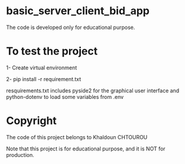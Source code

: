 # basic_server_client_bid_app

The code is developed only for educational purpose.

# To test the project

1- Create virtual environment

2- pip install -r requirement.txt

resquirements.txt includes pyside2 for the graphical user interface and python-dotenv to load some variables from .env

# Copyright

The code of this project belongs to Khaldoun CHTOUROU

Note that this project is for educational purpose, and it is NOT for production.
